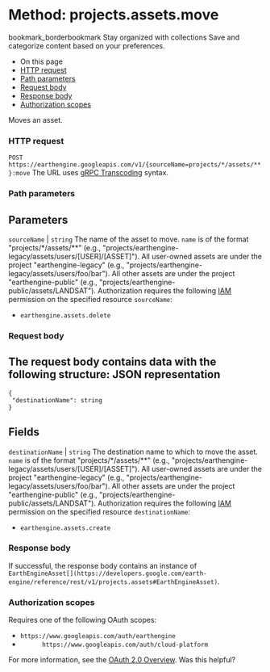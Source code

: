  
#  Method: projects.assets.move
bookmark_borderbookmark Stay organized with collections  Save and categorize content based on your preferences.
  * On this page
  * [HTTP request](https://developers.google.com/earth-engine/reference/rest/v1/projects.assets/move#http-request)
  * [Path parameters](https://developers.google.com/earth-engine/reference/rest/v1/projects.assets/move#path-parameters)
  * [Request body](https://developers.google.com/earth-engine/reference/rest/v1/projects.assets/move#request-body)
  * [Response body](https://developers.google.com/earth-engine/reference/rest/v1/projects.assets/move#response-body)
  * [Authorization scopes](https://developers.google.com/earth-engine/reference/rest/v1/projects.assets/move#authorization-scopes)


Moves an asset.
### HTTP request
`POST https://earthengine.googleapis.com/v1/{sourceName=projects/*/assets/**}:move`
The URL uses [gRPC Transcoding](https://google.aip.dev/127) syntax.
### Path parameters
Parameters  
---  
`sourceName` |  `string` The name of the asset to move. `name` is of the format "projects/*/assets/**" (e.g., "projects/earthengine-legacy/assets/users/[USER]/[ASSET]"). All user-owned assets are under the project "earthengine-legacy" (e.g., "projects/earthengine-legacy/assets/users/foo/bar"). All other assets are under the project "earthengine-public" (e.g., "projects/earthengine-public/assets/LANDSAT"). Authorization requires the following [IAM](https://cloud.google.com/iam/docs/) permission on the specified resource `sourceName`:
  * `earthengine.assets.delete`

  
### Request body
The request body contains data with the following structure:
JSON representation  
---  
```
{
 "destinationName": string
}
```
  
Fields  
---  
`destinationName` |  `string` The destination name to which to move the asset. `name` is of the format "projects/*/assets/**" (e.g., "projects/earthengine-legacy/assets/users/[USER]/[ASSET]"). All user-owned assets are under the project "earthengine-legacy" (e.g., "projects/earthengine-legacy/assets/users/foo/bar"). All other assets are under the project "earthengine-public" (e.g., "projects/earthengine-public/assets/LANDSAT"). Authorization requires the following [IAM](https://cloud.google.com/iam/docs/) permission on the specified resource `destinationName`:
  * `earthengine.assets.create`

  
### Response body
If successful, the response body contains an instance of `EarthEngineAsset[](https://developers.google.com/earth-engine/reference/rest/v1/projects.assets#EarthEngineAsset)`.
### Authorization scopes
Requires one of the following OAuth scopes:
  * `https://www.googleapis.com/auth/earthengine`
  * `      https://www.googleapis.com/auth/cloud-platform`


For more information, see the [OAuth 2.0 Overview](https://developers.google.com/identity/protocols/OAuth2).
Was this helpful?

